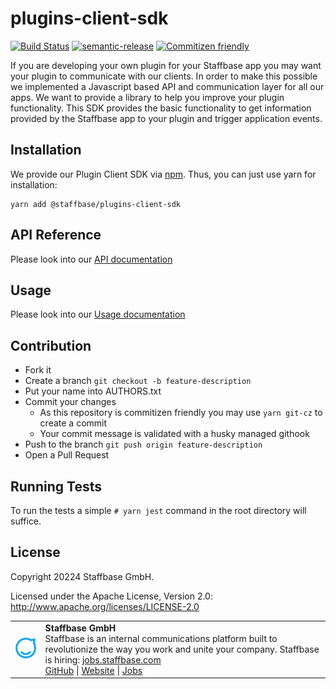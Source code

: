 # plugins-client-sdk

[![Build Status](https://github.com/Staffbase/plugins-client-sdk/workflows/Continuous%20Integration/badge.svg?branch=master)](https://github.com/Staffbase/plugins-client-sdk/actions)
[![semantic-release](https://img.shields.io/badge/%20%20%F0%9F%93%A6%F0%9F%9A%80-semantic--release-e10079.svg)](https://github.com/semantic-release/semantic-release)
[![Commitizen friendly](https://img.shields.io/badge/commitizen-friendly-brightgreen.svg)](http://commitizen.github.io/cz-cli/)

If you are developing your own plugin for your Staffbase app you may want your plugin to communicate with our clients.
In order to make this possible we implemented a Javascript based API and communication layer for all our apps.
We want to provide a library to help you improve your plugin functionality.
This SDK provides the basic functionality to get information provided by the Staffbase app to your plugin and trigger application events.

## Installation

We provide our Plugin Client SDK via [npm](https://www.npmjs.com/package/@staffbase/plugins-client-sdk).
Thus, you can just use yarn for installation:

```shell
yarn add @staffbase/plugins-client-sdk
```

## API Reference

Please look into our [API documentation](https://github.com/Staffbase/plugins-client-sdk/blob/master/docs/api.md)

## Usage

Please look into our [Usage documentation](https://github.com/Staffbase/plugins-client-sdk/blob/master/docs/usage.md)

## Contribution

- Fork it
- Create a branch `git checkout -b feature-description`
- Put your name into AUTHORS.txt
- Commit your changes
  - As this repository is commitizen friendly you may use `yarn git-cz` to create a commit
  - Your commit message is validated with a husky managed githook
- Push to the branch `git push origin feature-description`
- Open a Pull Request

## Running Tests

To run the tests a simple `# yarn jest` command in the root directory will suffice.

## License

Copyright 20224 Staffbase GmbH.

Licensed under the Apache License, Version 2.0: <http://www.apache.org/licenses/LICENSE-2.0>

<table>
  <tr>
    <td>
      <img src="docs/assets/images/staffbase.png" alt="Staffbase GmbH" width="96" />
    </td>
    <td>
      <b>Staffbase GmbH</b>
      <br />Staffbase is an internal communications platform built to revolutionize the way you work and unite your company. Staffbase is hiring: <a href="https://jobs.staffbase.com" target="_blank" rel="noreferrer">jobs.staffbase.com</a>
      <br /><a href="https://github.com/Staffbase" target="_blank" rel="noreferrer">GitHub</a> | <a href="https://staffbase.com/" target="_blank" rel="noreferrer">Website</a> | <a href="https://jobs.staffbase.com" target="_blank" rel="noreferrer">Jobs</a>
    </td>
  </tr>
</table>
